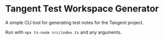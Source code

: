 # Tangent Test Workspace Generator
A simple CLI tool for generating test notes for the Tangent project.

Run with `npx ts-node src/index.ts` and any arguments.